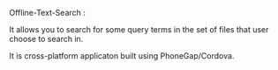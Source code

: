 Offline-Text-Search : 

It allows you to search for some query terms in the set of files that user choose to search in.

It is cross-platform applicaton built using PhoneGap/Cordova.
